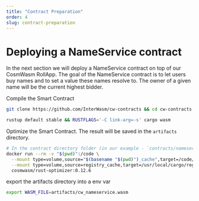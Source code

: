 ```yaml
---
title: "Contract Preparation"
order: 4
slug: contract-preparation
---
```


# Deploying a NameService contract

In the next section we will deploy a NameService contract on top of our CosmWasm RollApp.
The goal of the NameService contract is to let users buy names and to set a value these names resolve to.
The owner of a given name will be the current highest bidder.

Compile the Smart Contract

```sh
git clone https://github.com/InterWasm/cw-contracts && cd cw-contracts && git checkout main && cd contracts/nameservice

rustup default stable && RUSTFLAGS='-C link-arg=-s' cargo wasm
```

Optimize the Smart Contract.
The result will be saved in the `artifacts` directory.

```sh
# In the contract directory folder (in our example - `contracts/nameservice`)
docker run --rm -v "$(pwd)":/code \
  --mount type=volume,source="$(basename "$(pwd)")_cache",target=/code/target \
  --mount type=volume,source=registry_cache,target=/usr/local/cargo/registry \
  cosmwasm/rust-optimizer:0.12.6
```

export the artifacts directory into a env var

```sh
export WASM_FILE=artifacts/cw_nameservice.wasm
```
